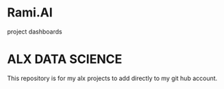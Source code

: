 # Rami.AI
project dashboards
# ALX DATA SCIENCE
This repository is for my alx projects to add directly to my git hub account.